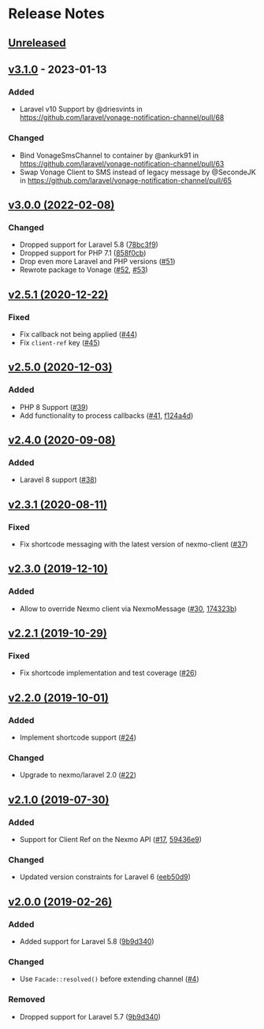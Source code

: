 # Release Notes

## [Unreleased](https://github.com/laravel/vonage-notification-channel/compare/v3.1.0...3.x)

## [v3.1.0](https://github.com/laravel/vonage-notification-channel/compare/v3.0.0...v3.1.0) - 2023-01-13

### Added

- Laravel v10 Support by @driesvints in https://github.com/laravel/vonage-notification-channel/pull/68

### Changed

- Bind VonageSmsChannel to container by @ankurk91 in https://github.com/laravel/vonage-notification-channel/pull/63
- Swap Vonage Client to SMS instead of legacy message by @SecondeJK in https://github.com/laravel/vonage-notification-channel/pull/65

## [v3.0.0 (2022-02-08)](https://github.com/laravel/vonage-notification-channel/compare/v2.5.1...v3.0.0)

### Changed

- Dropped support for Laravel 5.8 ([78bc3f9](https://github.com/laravel/vonage-notification-channel/commit/78bc3f92091f7cd38cdb27de1df845d12f263f24))
- Dropped support for PHP 7.1 ([858f0cb](https://github.com/laravel/vonage-notification-channel/commit/858f0cb55c5a3bea671c10f7737926c8c8ffee2c))
- Drop even more Laravel and PHP versions ([#51](https://github.com/laravel/nexmo-notification-channel/pull/51))
- Rewrote package to Vonage ([#52](https://github.com/laravel/nexmo-notification-channel/pull/52), [#53](https://github.com/laravel/nexmo-notification-channel/pull/53))

## [v2.5.1 (2020-12-22)](https://github.com/laravel/vonage-notification-channel/compare/v2.5.0...v2.5.1)

### Fixed

- Fix callback not being applied ([#44](https://github.com/laravel/vonage-notification-channel/pull/44))
- Fix `client-ref` key ([#45](https://github.com/laravel/vonage-notification-channel/pull/45))

## [v2.5.0 (2020-12-03)](https://github.com/laravel/vonage-notification-channel/compare/v2.4.0...v2.5.0)

### Added

- PHP 8 Support ([#39](https://github.com/laravel/vonage-notification-channel/pull/39))
- Add functionality to process callbacks ([#41](https://github.com/laravel/vonage-notification-channel/pull/41), [f124a4d](https://github.com/laravel/vonage-notification-channel/commit/f124a4db6a7824251aa065d83389995745805bc0))

## [v2.4.0 (2020-09-08)](https://github.com/laravel/vonage-notification-channel/compare/v2.3.1...v2.4.0)

### Added

- Laravel 8 support ([#38](https://github.com/laravel/vonage-notification-channel/pull/38))

## [v2.3.1 (2020-08-11)](https://github.com/laravel/vonage-notification-channel/compare/v2.3.0...v2.3.1)

### Fixed

- Fix shortcode messaging with the latest version of nexmo-client ([#37](https://github.com/laravel/vonage-notification-channel/pull/37))

## [v2.3.0 (2019-12-10)](https://github.com/laravel/vonage-notification-channel/compare/v2.2.1...v2.3.0)

### Added

- Allow to override Nexmo client via NexmoMessage ([#30](https://github.com/laravel/vonage-notification-channel/pull/30), [174323b](https://github.com/laravel/vonage-notification-channel/commit/174323b32e0c2e8881e8dc96702be782e3e49637))

## [v2.2.1 (2019-10-29)](https://github.com/laravel/vonage-notification-channel/compare/v2.2.0...v2.2.1)

### Fixed

- Fix shortcode implementation and test coverage ([#26](https://github.com/laravel/vonage-notification-channel/pull/26))

## [v2.2.0 (2019-10-01)](https://github.com/laravel/vonage-notification-channel/compare/v2.1.0...v2.2.0)

### Added

- Implement shortcode support ([#24](https://github.com/laravel/vonage-notification-channel/pull/24))

### Changed

- Upgrade to nexmo/laravel 2.0 ([#22](https://github.com/laravel/vonage-notification-channel/pull/22))

## [v2.1.0 (2019-07-30)](https://github.com/laravel/vonage-notification-channel/compare/v2.0.0...v2.1.0)

### Added

- Support for Client Ref on the Nexmo API ([#17](https://github.com/laravel/vonage-notification-channel/pull/17), [59436e9](https://github.com/laravel/vonage-notification-channel/commit/59436e9260a91669a4cde12aeb2ea7026e76181c))

### Changed

- Updated version constraints for Laravel 6 ([eeb50d9](https://github.com/laravel/vonage-notification-channel/commit/eeb50d991aa0442578c1c6f3c66920d32853692c))

## [v2.0.0 (2019-02-26)](https://github.com/laravel/vonage-notification-channel/compare/v1.0.1...v2.0.0)

### Added

- Added support for Laravel 5.8 ([9b9d340](https://github.com/laravel/vonage-notification-channel/commit/9b9d34093654501faaf975565ab290527fbdd925))

### Changed

- Use `Facade::resolved()` before extending channel ([#4](https://github.com/laravel/vonage-notification-channel/pull/4))

### Removed

- Dropped support for Laravel 5.7 ([9b9d340](https://github.com/laravel/vonage-notification-channel/commit/9b9d34093654501faaf975565ab290527fbdd925))
